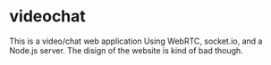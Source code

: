 # videochat
This is a video/chat web application 
Using WebRTC, socket.io, and a Node.js server.
The disign of the website is kind of bad though.
